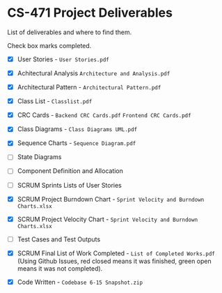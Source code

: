 # CS-471 Project Deliverables

List of deliverables and where to find them.

Check box marks completed.

-  [x] User Stories - `User Stories.pdf`
 - [x] Achitectural Analysis `Architecture and Analysis.pdf`
 - [x] Architectural Pattern - `Architectural Pattern.pdf`
 - [x] Class List - `Classlist.pdf`
 - [x] CRC Cards - `Backend CRC Cards.pdf` `Frontend CRC Cards.pdf`
 - [x] Class Diagrams - `Class Diagrams UML.pdf`
 - [x] Sequence Charts - `Sequence Diagram.pdf`
 - [ ] State Diagrams
 - [ ] Component Definition and Allocation
 - [ ] SCRUM Sprints Lists of User Stories
 - [x] SCRUM Project Burndown Chart - `Sprint Velocity and Burndown Charts.xlsx`
 - [x] SCRUM Project Velocity Chart - `Sprint Velocity and Burndown Charts.xlsx`
 - [ ] Test Cases and Test Outputs
 - [x] SCRUM Final List of Work Completed - `List of Completed Works.pdf` (Using Github Issues, red closed means it was finished, green open means it was not completed).
 - [x] Code Written - `Codebase 6-15 Snapshot.zip`

